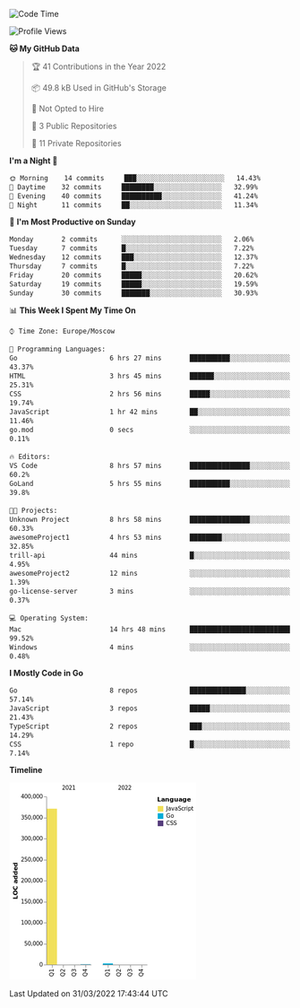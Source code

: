 <!--START_SECTION:waka-->
![Code Time](http://img.shields.io/badge/Code%20Time-235%20hrs%2016%20mins-blue)

![Profile Views](http://img.shields.io/badge/Profile%20Views-0-blue)

**🐱 My GitHub Data** 

> 🏆 41 Contributions in the Year 2022
 > 
> 📦 49.8 kB Used in GitHub's Storage 
 > 
> 🚫 Not Opted to Hire
 > 
> 📜 3 Public Repositories 
 > 
> 🔑 11 Private Repositories  
 > 
**I'm a Night 🦉** 

```text
🌞 Morning    14 commits     ███░░░░░░░░░░░░░░░░░░░░░░   14.43% 
🌆 Daytime    32 commits     ████████░░░░░░░░░░░░░░░░░   32.99% 
🌃 Evening    40 commits     ██████████░░░░░░░░░░░░░░░   41.24% 
🌙 Night      11 commits     ██░░░░░░░░░░░░░░░░░░░░░░░   11.34%

```
📅 **I'm Most Productive on Sunday** 

```text
Monday       2 commits      ░░░░░░░░░░░░░░░░░░░░░░░░░   2.06% 
Tuesday      7 commits      █░░░░░░░░░░░░░░░░░░░░░░░░   7.22% 
Wednesday    12 commits     ███░░░░░░░░░░░░░░░░░░░░░░   12.37% 
Thursday     7 commits      █░░░░░░░░░░░░░░░░░░░░░░░░   7.22% 
Friday       20 commits     █████░░░░░░░░░░░░░░░░░░░░   20.62% 
Saturday     19 commits     █████░░░░░░░░░░░░░░░░░░░░   19.59% 
Sunday       30 commits     ███████░░░░░░░░░░░░░░░░░░   30.93%

```


📊 **This Week I Spent My Time On** 

```text
⌚︎ Time Zone: Europe/Moscow

💬 Programming Languages: 
Go                       6 hrs 27 mins       ██████████░░░░░░░░░░░░░░░   43.37% 
HTML                     3 hrs 45 mins       ██████░░░░░░░░░░░░░░░░░░░   25.31% 
CSS                      2 hrs 56 mins       █████░░░░░░░░░░░░░░░░░░░░   19.74% 
JavaScript               1 hr 42 mins        ██░░░░░░░░░░░░░░░░░░░░░░░   11.46% 
go.mod                   0 secs              ░░░░░░░░░░░░░░░░░░░░░░░░░   0.11%

🔥 Editors: 
VS Code                  8 hrs 57 mins       ███████████████░░░░░░░░░░   60.2% 
GoLand                   5 hrs 55 mins       ██████████░░░░░░░░░░░░░░░   39.8%

🐱‍💻 Projects: 
Unknown Project          8 hrs 58 mins       ███████████████░░░░░░░░░░   60.33% 
awesomeProject1          4 hrs 53 mins       ████████░░░░░░░░░░░░░░░░░   32.85% 
trill-api                44 mins             █░░░░░░░░░░░░░░░░░░░░░░░░   4.95% 
awesomeProject2          12 mins             ░░░░░░░░░░░░░░░░░░░░░░░░░   1.39% 
go-license-server        3 mins              ░░░░░░░░░░░░░░░░░░░░░░░░░   0.37%

💻 Operating System: 
Mac                      14 hrs 48 mins      █████████████████████████   99.52% 
Windows                  4 mins              ░░░░░░░░░░░░░░░░░░░░░░░░░   0.48%

```

**I Mostly Code in Go** 

```text
Go                       8 repos             ██████████████░░░░░░░░░░░   57.14% 
JavaScript               3 repos             █████░░░░░░░░░░░░░░░░░░░░   21.43% 
TypeScript               2 repos             ███░░░░░░░░░░░░░░░░░░░░░░   14.29% 
CSS                      1 repo              █░░░░░░░░░░░░░░░░░░░░░░░░   7.14%

```


**Timeline**

![Chart not found](https://raw.githubusercontent.com/jeezft/jeezft/main/charts/bar_graph.png) 


 Last Updated on 31/03/2022 17:43:44 UTC
<!--END_SECTION:waka-->
